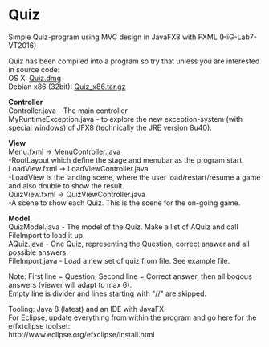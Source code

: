 # Quiz
Simple Quiz-program using MVC design in JavaFX8 with FXML (HiG-Lab7-VT2016)<p>
Quiz has been compiled into a program so try that unless you are interested in source code:<br>
OS X: <A HREF=https://kvicktajm.se/apps/osx/Quiz.dmg>Quiz.dmg</A><br>
Debian x86 (32bit): <A HREF=https://kvicktajm.se/apps/debian/Quiz_x86.tar.gz>Quiz_x86.tar.gz</A><p>

<p><b>Controller</b><br>
Controller.java - The main controller.<br>
MyRuntimeException.java - to explore the new exception-system (with special windows) of JFX8 (technically the JRE version 8u40).

<p><b>View</b><br>
Menu.fxml -> MenuController.java<br>
-RootLayout which define the stage and menubar as the program start.<br>
LoadView.fxml -> LoadViewController.java<br>
-LoadView is the landing scene, where the user load/restart/resume a game and also double to show the result.<br>
QuizView.fxml -> QuizViewController.java<br>
-A scene to show each Quiz. This is the scene for the on-going game.<br>

<p><b>Model</b><br>
QuizModel.java - The model of the Quiz. Make a list of AQuiz and call FileImport to load it up.<br>
AQuiz.java  - One Quiz, representing the Question, correct answer and all possible answers.<br>
FileImport.java - Load a new set of quiz from file. See example file.
<p>
Note: First line = Question, Second line = Correct answer, then all bogous answers (viewer will adapt to max 6).<br>
Empty line is divider and lines starting with "//" are skipped.
<p><p>
Tooling: Java 8 (latest) and an IDE with JavaFX.<br>
For Eclipse, update everything from within the program and go here for the e(fx)clipse toolset:<br> http://www.eclipse.org/efxclipse/install.html<br>
